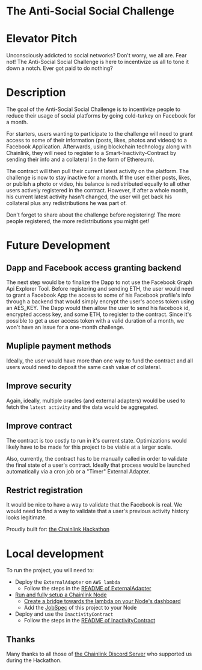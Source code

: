 # The Anti-Social Social Challenge

# Elevator Pitch
Unconsciously addicted to social networks? Don't worry, we all are. Fear not! The Anti-Social Social Challenge is here to incentivize us all to tone it down a notch. Ever got paid to do nothing?

# Description
The goal of the Anti-Social Social Challenge is to incentivize people to reduce their usage of social platforms by going cold-turkey on Facebook for a month.

For starters, users wanting to participate to the challenge will need to grant access to some of their information (posts, likes, photos and videos) to a Facebook Application. Afterwards, using blockchain technology along with Chainlink, they will need to register to a Smart-Inactivity-Contract by sending their info and a collateral (in the form of Ethereum).

The contract will then pull their current latest activity on the platform. The challenge is now to stay inactive for a month. If the user either posts, likes, or publish a photo or video, his balance is redistributed equally to all other users actively registered in the contract. However, if after a whole month, his current latest activity hasn't changed, the user will get back his collateral plus any redistributions he was part of.

Don't forget to share about the challenge before registering! The more people registered, the more redistributions you might get!

# Future Development
## Dapp and Facebook access granting backend
The next step would be to finalize the Dapp to not use the Facebook Graph Api Explorer Tool. Before registering and sending ETH, the user would need to grant a Facebook App the access to some of his Facebook profile's info through a backend that would simply encrypt the user's access token using an AES_KEY. The Dapp would then allow the user to send his facebook id, encrypted access key, and some ETH, to register to the contract. Since it's possible to get a user access token with a valid duration of a month, we won't have an issue for a one-month challenge.

## Mupliple payment methods
Ideally, the user would have more than one way to fund the contract and all users would need to deposit the same cash value of collateral.

## Improve security
Again, ideally, multiple oracles (and external adapters) would be used to fetch the `latest activity` and the data would be aggregated.

## Improve contract
The contract is too costly to run in it's current state. Optimizations would likely have to be made for this project to be viable at a larger scale.

Also, currently, the contract has to be manually called in order to validate the final state of a user's contract. Ideally that process would be launched automatically via a cron job or a "Timer" External Adapter.

## Restrict registration
It would be nice to have a way to validate that the Facebook is real. We would need to find a way to validate that a user's previous activity history looks legitimate.

Proudly built for: [the Chainlink Hackathon](https://blog.chain.link/chainlink-virtual-hackaton-building-real-world-smart-contracts-using-off-chain-resources/)

# Local development
To run the project, you will need to:

- Deploy the `ExternalAdapter` on `AWS lambda`
    - Follow the steps in the [README of ExternalAdapter](./ExternalAdapter/README.md)
- [Run and fully setup a Chainlink Node](https://docs.chain.link/docs/running-a-chainlink-node)
    - [Create a bridge towards the lambda on your Node's dashboard](https://docs.chain.link/docs/node-operators)
    - Add the [JobSpec](./JobSpec/README.md) of this project to your Node
- Deploy and use the `InactivityContract`
    - Follow the steps in the [README of InactivityContract](./InactivityContract/README.md)

## Thanks
Many thanks to all those of [the Chainlink Discord Server](https://discord.gg/9nrz6y8) who supported us during the Hackathon.
